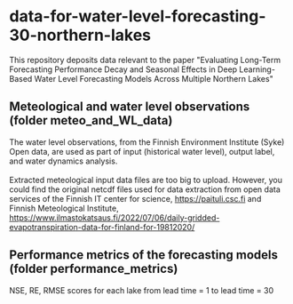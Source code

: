 # data-for-water-level-forecasting-30-northern-lakes
This repository deposits data relevant to the paper "Evaluating Long-Term Forecasting Performance Decay and Seasonal Effects in Deep Learning-Based Water Level Forecasting Models Across Multiple Northern Lakes" 
## Meteological and water level observations (folder meteo_and_WL_data)
The water level observations, from the Finnish Environment Institute (Syke) Open data, are used as part of input (historical water level), output label, and water dynamics analysis.
<br>
<br>
Extracted meteological input data files are too big to upload. However, you could find the original netcdf files used for data extraction from open data services of the Finnish IT center for science, https://paituli.csc.fi and Finnish Meteological Institute, https://www.ilmastokatsaus.fi/2022/07/06/daily-gridded-evapotranspiration-data-for-finland-for-19812020/
## Performance metrics of the forecasting models (folder performance_metrics)
NSE, RE, RMSE scores for each lake from lead time = 1 to lead time = 30
